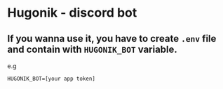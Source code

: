 # Hugonik - discord bot

## If you wanna use it, you have to create `.env` file and contain with `HUGONIK_BOT` variable.
e.g
```
HUGONIK_BOT=[your app token]
```

